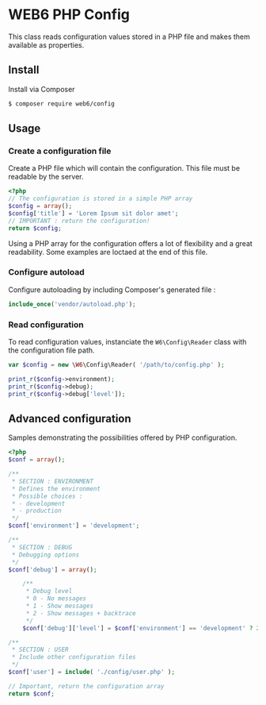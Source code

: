 # WEB6 PHP Config

This class reads configuration values stored in a PHP file and makes them available as properties.

## Install

Install via Composer

```bash
$ composer require web6/config
```

## Usage

### Create a configuration file

Create a PHP file which will contain the configuration. This file must be readable by the server.

```php
<?php
// The configuration is stored in a simple PHP array
$config = array();
$config['title'] = 'Lorem Ipsum sit dolor amet';
// IMPORTANT : return the configuration!
return $config;
```

Using a PHP array for the configuration offers a lot of flexibility and a great readability. Some examples are loctaed at the end of this file.

### Configure autoload

Configure autoloading by including Composer's generated file :

```php
include_once('vendor/autoload.php');
```

### Read configuration

To read configuration values, instanciate the `W6\Config\Reader` class with the configuration file path. 

```php
var $config = new \W6\Config\Reader( '/path/to/config.php' );

print_r($config->environment);
print_r($config->debug);
print_r($config->debug['level']);
```


## Advanced configuration

Samples demonstrating the possibilities offered by PHP configuration.

```php
<?php
$conf = array();

/**
 * SECTION : ENVIRONMENT 
 * Defines the environment
 * Possible choices :
 * - development
 * - production
 */
$conf['environment'] = 'development';

/**
 * SECTION : DEBUG 
 * Debugging options
 */
$conf['debug'] = array();

    /**
     * Debug level
     * 0 - No messages
     * 1 - Show messages
     * 2 - Show messages + backtrace
     */
    $conf['debug']['level'] = $conf['environment'] == 'development' ? 2 : 0;

/**
 * SECTION : USER 
 * Include other configuration files
 */
$conf['user'] = include( './config/user.php' );

// Important, return the configuration array
return $conf;
```